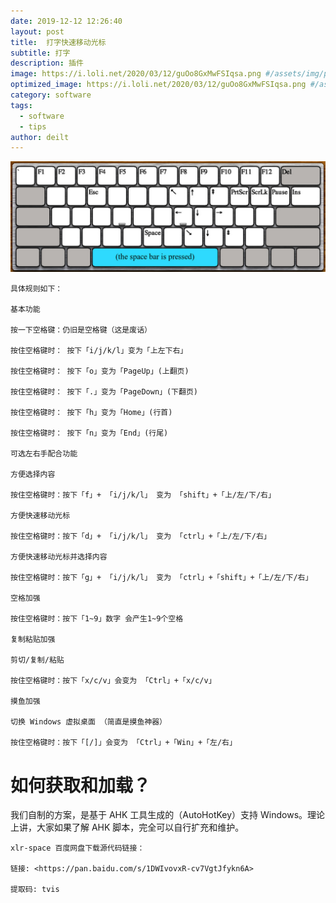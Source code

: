 ```yaml
---
date: 2019-12-12 12:26:40
layout: post
title:  打字快速移动光标
subtitle: 打字
description: 插件
image: https://i.loli.net/2020/03/12/guOo8GxMwFSIqsa.png #/assets/img/post-word-cover.jpg
optimized_image: https://i.loli.net/2020/03/12/guOo8GxMwFSIqsa.png #/assets/img/post-word-cover.jpg
category: software
tags:
  - software
  - tips
author: deilt
---
```




![](/assets/img/post-word-1.jpg)

```
具体规则如下：

基本功能

按一下空格键：仍旧是空格键（这是废话）

按住空格键时： 按下「i/j/k/l」变为「上左下右」

按住空格键时： 按下「o」变为「PageUp」(上翻页)

按住空格键时： 按下「.」变为「PageDown」(下翻页)

按住空格键时： 按下「h」变为「Home」(行首)

按住空格键时： 按下「n」变为「End」(行尾)

可选左右手配合功能

方便选择内容

按住空格键时：按下「f」+ 「i/j/k/l」 变为 「shift」+「上/左/下/右」

方便快速移动光标

按住空格键时：按下「d」+ 「i/j/k/l」 变为 「ctrl」+「上/左/下/右」

方便快速移动光标并选择内容

按住空格键时：按下「g」+ 「i/j/k/l」 变为 「ctrl」+「shift」+「上/左/下/右」

空格加强

按住空格键时：按下「1~9」数字 会产生1~9个空格

复制粘贴加强

剪切/复制/粘贴

按住空格键时：按下「x/c/v」会变为 「Ctrl」+「x/c/v」

摸鱼加强

切换 Windows 虚拟桌面 （简直是摸鱼神器）

按住空格键时：按下「[/]」会变为 「Ctrl」+「Win」+「左/右」
```

# 如何获取和加载？

我们自制的方案，是基于 AHK 工具生成的（AutoHotKey）支持 Windows。理论上讲，大家如果了解 AHK 脚本，完全可以自行扩充和维护。

```
xlr-space 百度网盘下载源代码链接：

链接: <https://pan.baidu.com/s/1DWIvovxR-cv7VgtJfykn6A>

提取码: tvis

```
